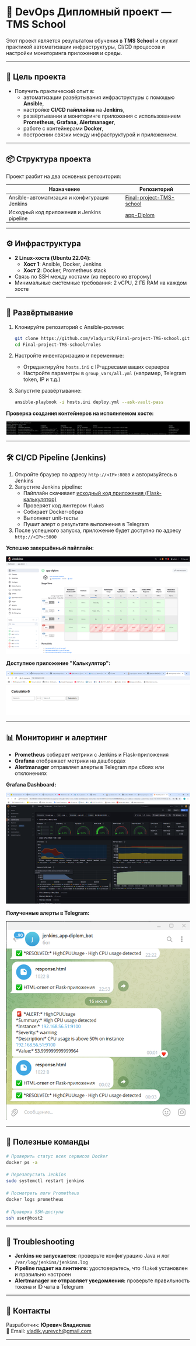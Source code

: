 # 🧪 DevOps Дипломный проект — TMS School

Этот проект является результатом обучения в **TMS School** и служит практикой автоматизации инфраструктуры, CI/CD процессов и настройки мониторинга приложения и среды.

---

## 🎯 Цель проекта

- Получить практический опыт в:
  - автоматизации развёртывания инфраструктуры с помощью **Ansible**,
  - настройке **CI/CD пайплайна** на **Jenkins**,
  - развёртывании и мониторинге приложения с использованием **Prometheus**, **Grafana**, **Alertmanager**,
  - работе с контейнерами **Docker**,
  - построении связки между инфраструктурой и приложением.

---

## 📦 Структура проекта

Проект разбит на два основных репозитория:

| Назначение | Репозиторий |
|------------|-------------|
| Ansible-автоматизация и конфигурация Jenkins | [Final-project-TMS-school](https://github.com/vladyurik/Final-project-TMS-school/tree/main/roles) |
| Исходный код приложения и Jenkins pipeline | [app-Diplom](https://github.com/vladyurik/app-Diplom/tree/main) |

---

## ⚙️ Инфраструктура

- **2 Linux-хоста (Ubuntu 22.04)**:
  - **Хост 1**: Ansible, Docker, Jenkins
  - **Хост 2**: Docker, Prometheus stack
- Связь по SSH между хостами (из первого ко второму)
- Минимальные системные требования: 2 vCPU, 2 ГБ RAM на каждом хосте

---

## 🚀 Развёртывание

1. Клонируйте репозиторий с Ansible-ролями:

   ```bash
   git clone https://github.com/vladyurik/Final-project-TMS-school.git
   cd Final-project-TMS-school/roles
   ```

2. Настройте инвентаризацию и переменные:

   - Отредактируйте `hosts.ini` с IP-адресами ваших серверов
   - Настройте параметры в `group_vars/all.yml` (например, Telegram token, IP и т.д.)

3. Запустите развёртывание:

   ```bash
   ansible-playbook -i hosts.ini deploy.yml --ask-vault-pass
   ```

**Проверка создания контейнеров на исполняемом хосте:**

![Проверка создания контейнеров](1.png)

---

## 🛠 CI/CD Pipeline (Jenkins)

1. Откройте браузер по адресу `http://<IP>:8080` и авторизуйтесь в Jenkins
2. Запустите Jenkins pipeline:
   - Пайплайн скачивает [исходный код приложения (Flask-калькулятор)](https://github.com/vladyurik/app-Diplom)
   - Проверяет код линтером `flake8`
   - Собирает Docker-образ
   - Выполняет unit-тесты
   - Пушит алерт о результате выполнения в Telegram
3. После успешного запуска, приложение будет доступно по адресу `http://<IP>:5000`

**Успешно завершённый пайплайн:**

![Pipeline](2.png)

**Доступное приложение "Калькулятор":**

![Calculator](3.png)

---

## 📊 Мониторинг и алертинг

- **Prometheus** собирает метрики с Jenkins и Flask-приложения
- **Grafana** отображает метрики на дашбордах
- **Alertmanager** отправляет алерты в Telegram при сбоях или отклонениях

**Grafana Dashboard:**

![Grafana](4.png)

**Полученные алерты в Telegram:**

![Алерты](5.png)

---

## 📌 Полезные команды

```bash
# Проверить статус всех сервисов Docker
docker ps -a

# Перезапустить Jenkins
sudo systemctl restart jenkins

# Посмотреть логи Prometheus
docker logs prometheus

# Проверка SSH-доступа
ssh user@host2
```

---

## 🧯 Troubleshooting

- **Jenkins не запускается:** проверьте конфигурацию Java и лог `/var/log/jenkins/jenkins.log`
- **Pipeline падает на линтинге:** удостоверьтесь, что `flake8` установлен и правильно настроен
- **Alertmanager не отправляет уведомления:** проверьте правильность токена и ID чата в Telegram

---

## 📮 Контакты

Разработчик: **Юревич Владислав**  
📧 Email: [vladik.yurevch@gmail.com](mailto:vladik.yurevch@gmail.com)

---
